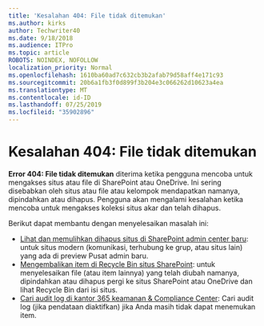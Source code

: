 ```yaml
---
title: 'Kesalahan 404: File tidak ditemukan'
ms.author: kirks
author: Techwriter40
ms.date: 9/18/2018
ms.audience: ITPro
ms.topic: article
ROBOTS: NOINDEX, NOFOLLOW
localization_priority: Normal
ms.openlocfilehash: 1610ba60ad7c632cb3b2afab79d58aff4e171c93
ms.sourcegitcommit: 20b6a1fb3f0d899f3b204e3c066262d10623a4ea
ms.translationtype: MT
ms.contentlocale: id-ID
ms.lasthandoff: 07/25/2019
ms.locfileid: "35902896"
---
```

# <a name="error-404-file-not-found"></a>Kesalahan 404: File tidak ditemukan

**Error 404: File tidak ditemukan** diterima ketika pengguna mencoba untuk mengakses situs atau file di SharePoint atau OneDrive. Ini sering disebabkan oleh situs atau file atau kelompok mendapatkan namanya, dipindahkan atau dihapus.
Pengguna akan mengalami kesalahan ketika mencoba untuk mengakses koleksi situs akar dan telah dihapus.

Berikut dapat membantu dengan menyelesaikan masalah ini:
- [Lihat dan memulihkan dihapus situs di SharePoint admin center baru](https://docs.microsoft.com/sharepoint/view-and-restore-deleted-sites-in-new-admin-center): untuk situs modern (komunikasi, terhubung ke grup, atau situs lain) yang ada di preview Pusat admin baru.
- [Mengembalikan item di Recycle Bin situs SharePoint](https://support.office.com/article/Restore-items-in-the-Recycle-Bin-of-a-SharePoint-site-6df466b6-55f2-4898-8d6e-c0dff851a0be): untuk menyelesaikan file (atau item lainnya) yang telah diubah namanya, dipindahkan atau dihapus pergi ke situs SharePoint atau OneDrive dan lihat Recycle Bin dari isi situs.
- [Cari audit log di kantor 365 keamanan &amp; Compliance Center](https://support.office.com/client/search-the-audit-log-in-the-office-365-security-compliance-center-0d4d0f35-390b-4518-800e-0c7ec95e946c): Cari audit log (jika pendataan diaktifkan) jika Anda masih tidak dapat menemukan item.